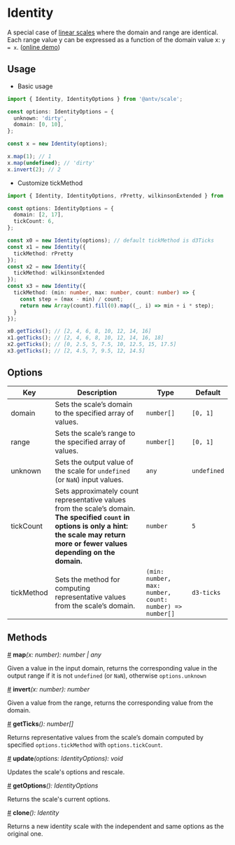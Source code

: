 # Identity

A special case of [linear scales](./linear.md) where the domain and range are identical. Each range value y can be expressed as a function of the domain value x: `y = x`. ([online demo](https://observablehq.com/@pearmini/antv-scale#idenity))

## Usage

- Basic usage

```ts
import { Identity, IdentityOptions } from '@antv/scale';

const options: IdentityOptions = {
  unknown: 'dirty',
  domain: [0, 10],
};

const x = new Identity(options);

x.map(1); // 1
x.map(undefined); // 'dirty'
x.invert(2); // 2
```

- Customize tickMethod
  
```ts
import { Identity, IdentityOptions, rPretty, wilkinsonExtended } from '@antv/scale';

const options: IdentityOptions = {
  domain: [2, 17],
  tickCount: 6,
};

const x0 = new Identity(options); // default tickMethod is d3Ticks
const x1 = new Identity({
  tickMethod: rPretty
});
const x2 = new Identity({
  tickMethod: wilkinsonExtended
});
const x3 = new Identity({
  tickMethod: (min: number, max: number, count: number) => {
    const step = (max - min) / count;
    return new Array(count).fill(0).map((_, i) => min + i * step);
  }
});

x0.getTicks(); // [2, 4, 6, 8, 10, 12, 14, 16]
x1.getTicks(); // [2, 4, 6, 8, 10, 12, 14, 16, 18]
x2.getTicks(); // [0, 2.5, 5, 7.5, 10, 12.5, 15, 17.5]
x3.getTicks(); // [2, 4.5, 7, 9.5, 12, 14.5]
```

## Options

| Key | Description | Type | Default|  
| ----| ----------- | -----| -------|
| domain | Sets the scale’s domain to the specified array of values. | `number[]` | `[0, 1]` |
| range | Sets the scale’s range to the specified array of values. | `number[]` | `[0, 1]` |
| unknown | Sets the output value of the scale for `undefined` (or `NaN`) input values. | `any` | `undefined` |
| tickCount | Sets approximately count representative values from the scale’s domain. **The specified `count` in options is only a hint: the scale may return more or fewer values depending on the domain.** | `number` | `5` |
| tickMethod | Sets the method for computing representative values from the scale’s domain. | `(min: number, max: number, count: number) => number[]` | `d3-ticks` |

## Methods

<a name="identity_map" href="#identity_map">#</a> **map**<i>(x: number): number | any</i>

Given a value in the input domain, returns the corresponding value in the output range if it is not `undefined` (or `NaN`), otherwise `options.unknown`

<a name="identity_invert" href="#identity_invert">#</a> **invert**<i>(x: number): number</i>

Given a value from the range, returns the corresponding value from the domain.

<a name="identity_get_ticks" href="#identity_get_ticks">#</a> **getTicks**<i>(): number[]</i>

Returns representative values from the scale’s domain computed by specified `options.tickMethod` with `options.tickCount`.

<a name="identity_update" href="#identity_update">#</a> **update**<i>(options: IdentityOptions): void</i>

Updates the scale's options and rescale.

<a name="identity_get_options" href="#identity_get_options">#</a> **getOptions**<i>(): IdentityOptions</i>

Returns the scale's current options.

<a name="identity_clone" href="#identity_clone">#</a> **clone**<i>(): Identity</i>

Returns a new identity scale with the independent and same options as the original one.
